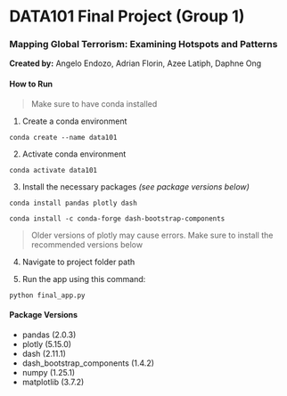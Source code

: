 # DATA101 Final Project (Group 1)
### Mapping Global Terrorism: Examining Hotspots and Patterns

**Created by:** Angelo Endozo, Adrian Florin, Azee Latiph, Daphne Ong

#### How to Run ####

> Make sure to have conda installed

1. Create a conda environment

```
conda create --name data101
```

2. Activate conda environment

```
conda activate data101
```

3. Install the necessary packages *(see package versions below)*  

```
conda install pandas plotly dash

conda install -c conda-forge dash-bootstrap-components
```

> Older versions of plotly may cause errors. Make sure to install the recommended versions below

4. Navigate to project folder path

5. Run the app using this command:

```
python final_app.py
```

#### Package Versions ####
* pandas (2.0.3)
* plotly (5.15.0)
* dash (2.11.1)
* dash_bootstrap_components (1.4.2)
* numpy (1.25.1)
* matplotlib (3.7.2)
